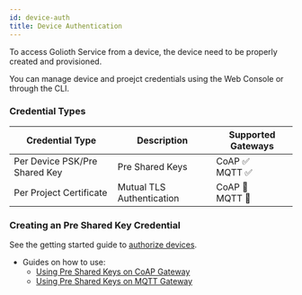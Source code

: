 ```yaml
---
id: device-auth
title: Device Authentication
---
```


To access Golioth Service from a device, the device need to be properly created and provisioned.

You can manage device and proejct credentials using the Web Console or through the CLI.

### Credential Types

| Credential Type               | Description               | Supported Gateways    |
| ----------------------------- | ------------------------- | --------------------- |
| Per Device PSK/Pre Shared Key | Pre Shared Keys           | CoAP ✅ <br/> MQTT ✅ |
| Per Project Certificate       | Mutual TLS Authentication | CoAP 🚧 <br/> MQTT 🚧 |

### Creating an Pre Shared Key Credential

See the getting started guide to [authorize devices](/getting-started/authorize-devices).

- Guides on how to use:
  - [Using Pre Shared Keys on CoAP Gateway](/reference/protocols/coap/auth)
  - [Using Pre Shared Keys on MQTT Gateway](/reference/protocols/mqtt/auth)
